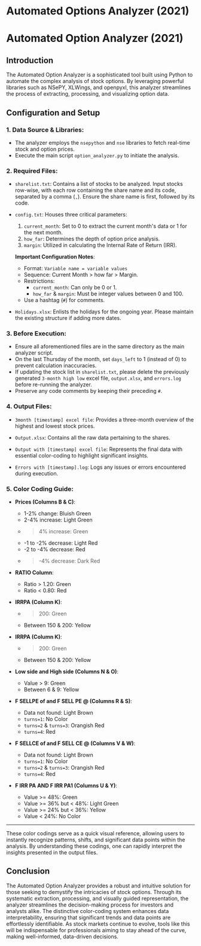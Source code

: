 # Automated Options Analyzer (2021)
# Automated Option Analyzer (2021)

## Introduction

The Automated Option Analyzer is a sophisticated tool built using Python to automate the complex analysis of stock options. By leveraging powerful libraries such as NSePY, XLWings, and openpyxl, this analyzer streamlines the process of extracting, processing, and visualizing option data.

## Configuration and Setup

### 1. **Data Source & Libraries**:

- The analyzer employs the `nsepython` and `nse` libraries to fetch real-time stock and option prices.
- Execute the main script `option_analyzer.py` to initiate the analysis.

### 2. **Required Files**:

- `sharelist.txt`: Contains a list of stocks to be analyzed. Input stocks row-wise, with each row containing the share name and its code, separated by a comma (`,`). Ensure the share name is first, followed by its code.
  
- `config.txt`: Houses three critical parameters:
  1. `current_month`: Set to 0 to extract the current month's data or 1 for the next month.
  2. `how_far`: Determines the depth of option price analysis.
  3. `margin`: Utilized in calculating the Internal Rate of Return (IRR).

    **Important Configuration Notes**:
    - Format: `Variable name = variable values`
    - Sequence: Current Month > how far > Margin.
    - Restrictions:
      - `current_month`: Can only be 0 or 1.
      - `how_far` & `margin`: Must be integer values between 0 and 100.
    - Use a hashtag (`#`) for comments.
  
- `Holidays.xlsx`: Enlists the holidays for the ongoing year. Please maintain the existing structure if adding more dates.

### 3. **Before Execution**:

- Ensure all aforementioned files are in the same directory as the main analyzer script.
- On the last Thursday of the month, set `days_left` to 1 (instead of 0) to prevent calculation inaccuracies.
- If updating the stock list in `sharelist.txt`, please delete the previously generated `3-month high low` excel file, `output.xlsx`, and `errors.log` before re-running the analyzer.
- Preserve any code comments by keeping their preceding `#`.

### 4. **Output Files**:

- `3month [timestamp] excel file`: Provides a three-month overview of the highest and lowest stock prices.
  
- `Output.xlsx`: Contains all the raw data pertaining to the shares.

- `Output with [timestamp] excel file`: Represents the final data with essential color-coding to highlight significant insights.

- `Errors with [timestamp].log`: Logs any issues or errors encountered during execution.

### 5. **Color Coding Guide**:

- **Prices (Columns B & C)**:
  - 1-2% change: Bluish Green
  - 2-4% increase: Light Green
  - >4% increase: Green
  - -1 to -2% decrease: Light Red
  - -2 to -4% decrease: Red
  - >-4% decrease: Dark Red

- **RATIO Column**:
  - Ratio > 1.20: Green
  - Ratio < 0.80: Red
  
- **IRRPA (Column K)**:
  - >200: Green
  - Between 150 & 200: Yellow

- **IRRPA (Column K)**:
  - >200: Green
  - Between 150 & 200: Yellow
  
- **Low side and High side (Columns N & O)**:
  - Value > 9: Green
  - Between 6 & 9: Yellow

- **F SELLPE of and F SELL PE @ (Columns R & S)**:
  - Data not found: Light Brown
  - `turns=1`: No Color
  - `turns=2` & `turns=3`: Orangish Red
  - `turns=4`: Red
  
- **F SELLCE of and F SELL CE @ (Columns V & W)**:
  - Data not found: Light Brown
  - `turns=1`: No Color
  - `turns=2` & `turns=3`: Orangish Red
  - `turns=4`: Red
  
- **F IRR PA AND F IRR PA1 (Columns U & Y)**:
  - Value >= 48%: Green
  - Value >= 36% but < 48%: Light Green
  - Value >= 24% but < 36%: Yellow
  - Value < 24%: No Color

---

These color codings serve as a quick visual reference, allowing users to instantly recognize patterns, shifts, and significant data points within the analysis. By understanding these codings, one can rapidly interpret the insights presented in the output files.

## Conclusion

The Automated Option Analyzer provides a robust and intuitive solution for those seeking to demystify the intricacies of stock options. Through its systematic extraction, processing, and visually guided representation, the analyzer streamlines the decision-making process for investors and analysts alike. The distinctive color-coding system enhances data interpretability, ensuring that significant trends and data points are effortlessly identifiable. As stock markets continue to evolve, tools like this will be indispensable for professionals aiming to stay ahead of the curve, making well-informed, data-driven decisions.
